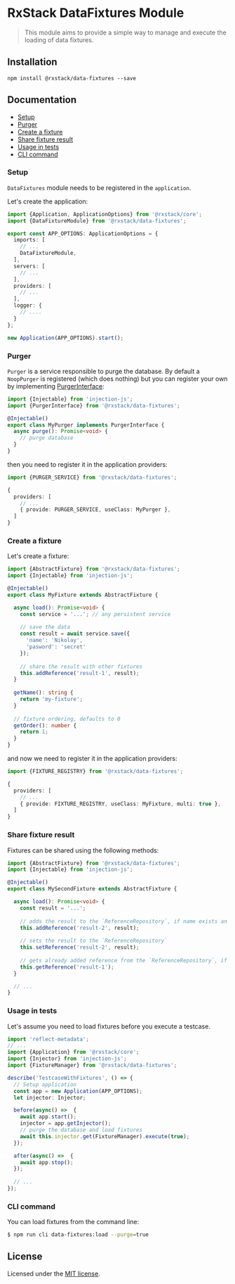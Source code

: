 # RxStack DataFixtures Module

> This module aims to provide a simple way to manage and execute the loading of data fixtures.

## Installation

```
npm install @rxstack/data-fixtures --save
```

## Documentation

* [Setup](#setup)
* [Purger](#purger)
* [Create a fixture](#create-fixture)
* [Share fixture result](#share-fixture)
* [Usage in tests](#usage-tests)
* [CLI command](#cli-command)


### <a name="setup"></a>  Setup
`DataFixtures` module needs to be registered in the `application`. 

Let's create the application:

```typescript
import {Application, ApplicationOptions} from '@rxstack/core';
import {DataFixtureModule} from '@rxstack/data-fixtures';

export const APP_OPTIONS: ApplicationOptions = {
  imports: [
    // ...
    DataFixtureModule,
  ],
  servers: [
    // ...
  ], 
  providers: [
    // ...
  ], 
  logger: {
    // ....
  }
};

new Application(APP_OPTIONS).start();
```

### <a name="purger"></a> Purger 
`Purger` is a service responsible to purge the database. By default a `NoopPurger` is registered (which does nothing) but
you can register your own by implementing [PurgerInterface](./src/interfaces.ts):

```typescript
import {Injectable} from 'injection-js';
import {PurgerInterface} from '@rxstack/data-fixtures';

@Injectable()
export class MyPurger implements PurgerInterface {
  async purge(): Promise<void> { 
    // purge database
  }
}
```
then you need to register it in the application providers:

```typescript
import {PURGER_SERVICE} from '@rxstack/data-fixtures';

{
  providers: [
    // ...
    { provide: PURGER_SERVICE, useClass: MyPurger },
  ]
}
```

### <a name="create-fixture"></a>  Create a fixture
Let's create a fixture:

```typescript
import {AbstractFixture} from '@rxstack/data-fixtures';
import {Injectable} from 'injection-js';

@Injectable()
export class MyFixture extends AbstractFixture {

  async load(): Promise<void> {
    const service = '...'; // any persistent service
    
    // save the data
    const result = await service.save({
      'name': 'Nikolay',
      'pasword': 'secret'
    });
    
    // share the result with other fixtures
    this.addReference('result-1', result);
  }
  
  getName(): string {
    return 'my-fixture';
  }
  
  // fixture ordering, defaults to 0
  getOrder(): number {
    return 1;
  }
}
```

and now we need to register it in the application providers:

```typescript
import {FIXTURE_REGISTRY} from '@rxstack/data-fixtures';

{
  providers: [
    // ...
    { provide: FIXTURE_REGISTRY, useClass: MyFixture, multi: true },
  ]
}
```

### <a name="share-fixture"></a>  Share fixture result

Fixtures can be shared using the following methods:

```typescript
import {AbstractFixture} from '@rxstack/data-fixtures';
import {Injectable} from 'injection-js';

@Injectable()
export class MySecondFixture extends AbstractFixture {

  async load(): Promise<void> {
    const result = '...';
    
    // adds the result to the `ReferenceRepository`, if name exists an exception will be thrown
    this.addReference('result-2', result);
    
    // sets the result to the `ReferenceRepository`
    this.setReference('result-2', result);
    
    // gets already added reference from the `ReferenceRepository`, if name does not exist an exception will be thrown
    this.getReference('result-1');
  }

  // ...
}
```

### <a name="usage-in-tests"></a>  Usage in tests
Let's assume you need to load fixtures before you execute a testcase.

```typescript
import 'reflect-metadata';
// ...
import {Application} from '@rxstack/core';
import {Injector} from 'injection-js';
import {FixtureManager} from '@rxstack/data-fixtures';

describe('TestcaseWithFixtures', () => {
  // Setup application
  const app = new Application(APP_OPTIONS);
  let injector: Injector;

  before(async() =>  {
    await app.start();
    injector = app.getInjector();
    // purge the database and load fixtures
    await this.injector.get(FixtureManager).execute(true);
  });

  after(async() =>  {
    await app.stop();
  });
  
  // ...
});
```

### <a name="cli-command"></a> CLI command
You can load fixtures from the command line:

```bash
$ npm run cli data-fixtures:load --purge=true
```

## License

Licensed under the [MIT license](../../LICENSE).